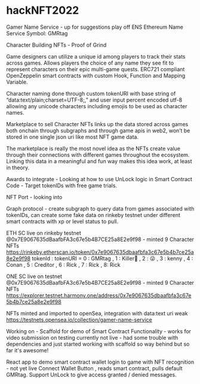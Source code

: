 # hackNFT2022

Gamer Name Service - up for suggestions play off ENS Ethereum Name Service
Symbol: GMRtag

Character Building NFTs - Proof of Grind

Game designers can utilize a unique id among players to track their stats across games. Allows players the choice of any name they see fit to represent characters on their epic multi-game quests. ERC721 compliant OpenZeppelin smart contracts with custom Hook, Function and Mapping Variable.

Character naming done through custom tokenURI with base string of “data:text/plain;charset=UTF-8;,” and user input percent encoded utf-8 allowing any unicode characters including emojis to be used as character names.

Marketplace to sell Character NFTs links up the data stored across games both onchain through subgraphs and through game apis in web2, won’t be stored in one single json uri like most NFT game data.

The marketplace is really the most novel idea as the NFTs create value through their connections with different games throughout the ecosystem. Linking this data in a meaningful and fun way makes this idea work, at least in theory.

Awards to integrate -
Looking at how to use UnLock logic in Smart Contract Code - Target tokenIDs with free game trials.

NFT Port - looking into

Graph protocol - create subgraph to query data from games associated with tokenIDs, can create some fake data on rinkeby testnet under different smart contracts with xp or level status to pull.

ETH SC live on rinkeby testnet @0x7E9067635dBaafbFA3c67e5b4B7CE25a8E2e9f98 - minted 9 Character NFTs
https://rinkeby.etherscan.io/token/0x7e9067635dbaafbfa3c67e5b4b7ce25a8e2e9f98
tokenId : tokenURI = 0 : GMRtag , 1 : Killer🦄 , 2 : 😜 , 3 : kenny , 4 : Conan , 5 : Creditor , 6 : Rick , 7 : Rick , 8: Rick

ONE SC live on testnet @0x7E9067635dBaafbFA3c67e5b4B7CE25a8E2e9f98 - minted 9 Character NFTs
https://explorer.testnet.harmony.one/address/0x7e9067635dbaafbfa3c67e5b4b7ce25a8e2e9f98

NFTs minted and imported to openSea, integration with data:text uri weak
https://testnets.opensea.io/collection/gamer-name-service


Working on - 
Scaffold for demo of Smart Contract Functionality - works for video submission on testing currently not live - had some trouble with dependencies and just started working with scaffold so way behind but so far it's awesome!

React app to demo smart contract wallet login to game with NFT recognition - not yet live
Connect Wallet Button , reads smart contract, pulls default GMRtag. Support UnLock to give access granted / denied messages.
